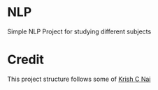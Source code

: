 # NLP
Simple NLP Project for studying different subjects

# Credit
This project structure follows some of [Krish C Nai](https://github.com/krishnaik06/mlproject)
